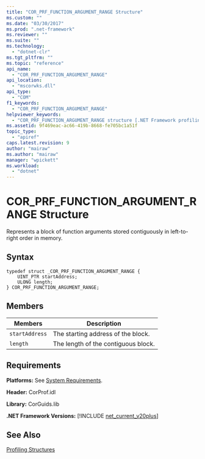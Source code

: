 ```yaml
---
title: "COR_PRF_FUNCTION_ARGUMENT_RANGE Structure"
ms.custom: ""
ms.date: "03/30/2017"
ms.prod: ".net-framework"
ms.reviewer: ""
ms.suite: ""
ms.technology: 
  - "dotnet-clr"
ms.tgt_pltfrm: ""
ms.topic: "reference"
api_name: 
  - "COR_PRF_FUNCTION_ARGUMENT_RANGE"
api_location: 
  - "mscorwks.dll"
api_type: 
  - "COM"
f1_keywords: 
  - "COR_PRF_FUNCTION_ARGUMENT_RANGE"
helpviewer_keywords: 
  - "COR_PRF_FUNCTION_ARGUMENT_RANGE structure [.NET Framework profiling'"
ms.assetid: 9f469eac-ac66-419b-8668-fe705bc1a51f
topic_type: 
  - "apiref"
caps.latest.revision: 9
author: "mairaw"
ms.author: "mairaw"
manager: "wpickett"
ms.workload: 
  - "dotnet"
---
```

# COR_PRF_FUNCTION_ARGUMENT_RANGE Structure
Represents a block of function arguments stored contiguously in left-to-right order in memory.  
  
## Syntax  
  
```  
typedef struct _COR_PRF_FUNCTION_ARGUMENT_RANGE {  
    UINT_PTR startAddress;  
    ULONG length;  
} COR_PRF_FUNCTION_ARGUMENT_RANGE;  
```  
  
## Members  
  
|Members|Description|  
|-------------|-----------------|  
|`startAddress`|The starting address of the block.|  
|`length`|The length of the contiguous block.|  
  
## Requirements  
 **Platforms:** See [System Requirements](../../../../docs/framework/get-started/system-requirements.md).  
  
 **Header:** CorProf.idl  
  
 **Library:** CorGuids.lib  
  
 **.NET Framework Versions:** [!INCLUDE [net_current_v20plus](../../../../includes/net-current-v20plus-md.md)]  
  
## See Also  
 [Profiling Structures](../../../../docs/framework/unmanaged-api/profiling/profiling-structures.md)
